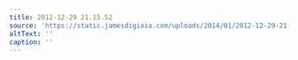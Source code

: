 ```yaml
---
title: 2012-12-29 21.15.52
source: 'https://static.jamesdigioia.com/uploads/2014/01/2012-12-29-21-15-52-scaled.jpg'
altText: ''
caption: ''
---
```


